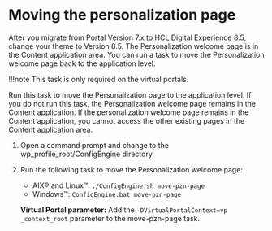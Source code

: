 # Moving the personalization page

After you migrate from Portal Version 7.x to HCL Digital Experience 8.5, change your theme to Version 8.5. The Personalization welcome page is in the Content application area. You can run a task to move the Personalization welcome page back to the application level.

!!!note
    This task is only required on the virtual portals.

Run this task to move the Personalization page to the application level. If you do not run this task, the Personalization welcome page remains in the Content application. If the personalization welcome page remains in the Content application, you cannot access the other existing pages in the Content application area.

1.  Open a command prompt and change to the wp_profile_root/ConfigEngine directory.

2.  Run the following task to move the Personalization welcome page:

    -   AIX® and Linux™: `./ConfigEngine.sh move-pzn-page`
    -   Windows™: `ConfigEngine.bat move-pzn-page`

    **Virtual Portal parameter:** Add the `-DVirtualPortalContext=vp _context_root` parameter to the move-pzn-page task.




